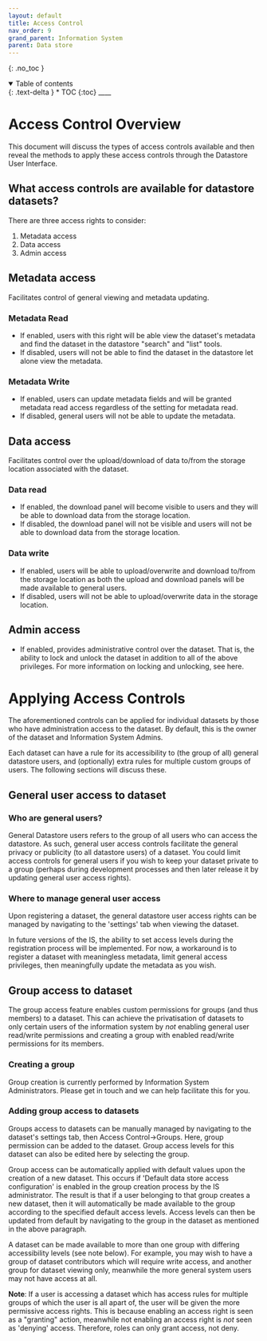 ```yaml
---
layout: default
title: Access Control
nav_order: 9
grand_parent: Information System
parent: Data store
---
```


{: .no_toc }

<details  open markdown="block">
  <summary>
    Table of contents
  </summary>
{: .text-delta }
* TOC
{:toc}
____
</details>

# Access Control Overview

This document will discuss the types of access controls available and then reveal the methods to apply these access controls through the Datastore User Interface. 

## What access controls are available for datastore datasets?
 
There are three access rights to consider: 

1. Metadata access
2. Data access
3. Admin access


## Metadata access

Facilitates control of general viewing and metadata updating.

### Metadata Read

- If enabled, users with this right will be able view the dataset's metadata and find the dataset in the datastore "search" and "list" tools. 
- If disabled, users will not be able to find the dataset in the datastore let alone view the metadata.


### Metadata Write

- If enabled, users can update metadata fields and will be granted metadata read access regardless of the setting for metadata read.
- If disabled, general users will not be able to update the metadata.

## Data access

Facilitates control over the upload/download of data to/from the storage location associated with the dataset.

### Data read

- If enabled, the download panel will become visible to users and they will be able to download data from the storage location. 
- If disabled, the download panel will not be visible and users will not be able to download data from the storage location.

### Data write

- If enabled, users will be able to upload/overwrite and download to/from the storage location as both the upload and download panels will be made available to general users.
- If disabled, users will not be able to upload/overwrite data in the storage location.

## Admin access

- If enabled, provides administrative control over the dataset. That is, the ability to lock and unlock the dataset in addition to all of the above privileges. For more information on locking and unlocking, see here.

# Applying Access Controls

The aforementioned controls can be applied for individual datasets by those who have administration access to the dataset. By default, this is the owner of the dataset and Information System Admins.

Each dataset can have a rule for its accessibility to (the group of all) general datastore users, and (optionally) extra rules for multiple custom groups of users. The following sections will discuss these.  

## General user access to dataset

### Who are general users?

General Datastore users refers to the group of all users who can access the datastore. As such, general user access controls facilitate the general privacy or publicity (to all datastore users) of a dataset. You could limit access controls for general users if you wish to keep your dataset private to a group (perhaps during development processes and then later release it by updating general user access rights).

### Where to manage general user access

Upon registering a dataset, the general datastore user access rights can be managed by navigating to the 'settings' tab when viewing the dataset.

In future versions of the IS, the ability to set access levels during the registration process will be implemented. For now, a workaround is to register a dataset with meaningless metadata, limit general access privileges, then meaningfully update the metadata as you wish.

## Group access to dataset

The group access feature enables custom permissions for groups (and thus members) to a dataset. This can achieve the privatisation of datasets to only certain users of the information system by *not* enabling general user read/write permissions and creating a group with enabled read/write permissions for its members.

### Creating a group

Group creation is currently performed by Information System Administrators. Please get in touch and we can help facilitate this for you.

### Adding group access to datasets

Groups access to datasets can be manually managed by navigating to the dataset's settings tab, then Access Control->Groups. Here, group permission can be added to the dataset. Group access levels for this dataset can also be edited here by selecting the group.

Group access can be automatically applied with default values upon the creation of a new dataset. This occurs if 'Default data store access configuration' is enabled in the group creation process by the IS administrator. The result is that if a user belonging to that group creates a new dataset, then it will automatically be made available to the group according to the specified default access levels. Access levels can then be updated from default by navigating to the group in the dataset as mentioned in the above paragraph.

A dataset can be made available to more than one group with differing accessibility levels (see note below). For example, you may wish to have a group of dataset contributors which will require write access, and another group for dataset viewing only, meanwhile the more general system users may not have access at all. 

**Note**: If a user is accessing a dataset which has access rules for multiple groups of which the user is all apart of, the user will be given the more permissive access rights. This is because enabling an access right is seen as a "granting" action, meanwhile not enabling an access right is *not* seen as 'denying' access. Therefore, roles can only grant access, not deny.
